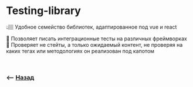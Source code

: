 # Testing-library  
👆🏽 Удобное семейство библиотек, адаптированное под vue и react

🔹 Позволяет писать интеграционные тесты на различных фреймворках  
🔹 Проверяет не стейты, а только ожидаемый контент, не проверяя на каких тегах или методологиях он реализован под капотом  


<br>

### ⟵ **<a href="../../readme.md">Назад</a>**